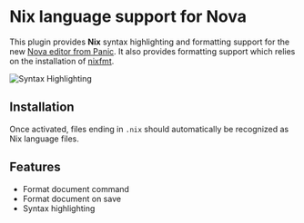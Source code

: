 # Nix language support for Nova

This plugin provides **Nix** syntax highlighting and formatting support for the new [Nova editor from Panic](https://panic.com/nova/). It also provides formatting support which relies on the installation of [nixfmt](https://github.com/serokell/nixfmt).

<img src="https://user-images.githubusercontent.com/9221098/126008293-b9bb930c-0cf4-4536-97d6-7fcbfa81b76e.png" alt="Syntax Highlighting" />

## Installation

Once activated, files ending in `.nix` should automatically be recognized as Nix language files.

## Features

- Format document command
- Format document on save
- Syntax highlighting
